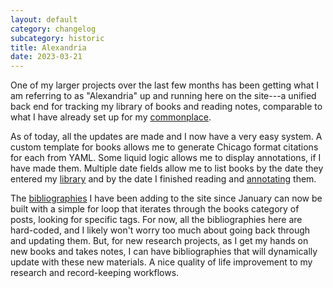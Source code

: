 ```yaml
---
layout: default
category: changelog
subcategory: historic
title: Alexandria
date: 2023-03-21
---
```


One of my larger projects over the last few months has been getting what I am referring to as "Alexandria" up and running here on the site---a unified back end for tracking my library of books and reading notes, comparable to what I have already set up for my [commonplace](/collections/documents/commonplace/).

As of today, all the updates are made and I now have a very easy system. A custom template for books allows me to generate Chicago format citations for each from YAML. Some liquid logic allows me to display annotations, if I have made them. Multiple date fields allow me to list books by the date they entered my [library](/collections/documents/library) and by the date I finished reading and [annotating](/collections/documents/annotations) them.

The [bibliographies](https://www.steinea.ca/collections/documents/bibliographies/) I have been adding to the site since January can now be built with a simple for loop that iterates through the books category of posts, looking for specific tags. For now, all the bibliographies here are hard-coded, and I likely won't worry too much about going back through and updating them. But, for new research projects, as I get my hands on new books and takes notes, I can have bibliographies that will dynamically update with these new materials. A nice quality of life improvement to my research and record-keeping workflows.
